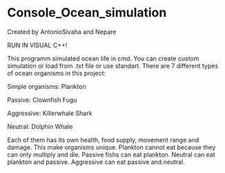 # Console_Ocean_simulation

Created by AntonioSivaha and Nepare


RUN IN VISUAL C++!

This programm simulated ocean life in cmd. You can create custom simulation or load from .txt file or use standart. 
There are 7 different types of ocean organisms in this project:

Simple organisms:
Plankton

Passive:
Clownfish
Fugu

Aggressive:
Killerwhale
Shark

Neutral:
Dolphin
Whale

Each of them has its own health, food supply, movement range and damage. This make organisms unique. 
Plankton cannot eat because they can only multiply and die. 
Passive fishs can eat plankton.
Neutral can eat plankton and passive.
Aggressive can eat passive and neutral.
